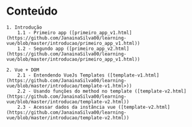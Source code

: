 # Conteúdo 
    1. Introdução
        1.1 - Primeiro app ([primeiro_app_v1.html](https://github.com/JanainaSilva00/learning-vue/blob/master/introducao/primeiro_app_v1.html))
        1.2 - Segundo app ([primeiro_app_v2.html](https://github.com/JanainaSilva00/learning-vue/blob/master/introducao/primeiro_app_v1.html))
    
    2. Vue + DOM
        2.1 - Entendendo VueJs Templates ([template-v1.html](https://github.com/JanainaSilva00/learning-vue/blob/master/introducao/template-v1.html>))
        2.2 - Usando funções do method no template ([template-v2.html](https://github.com/JanainaSilva00/learning-vue/blob/master/introducao/template-v2.html))
        2.3 - Acessar dados da instância vue ([template-v2.html](https://github.com/JanainaSilva00/learning-vue/blob/master/introducao/template-v2.html))